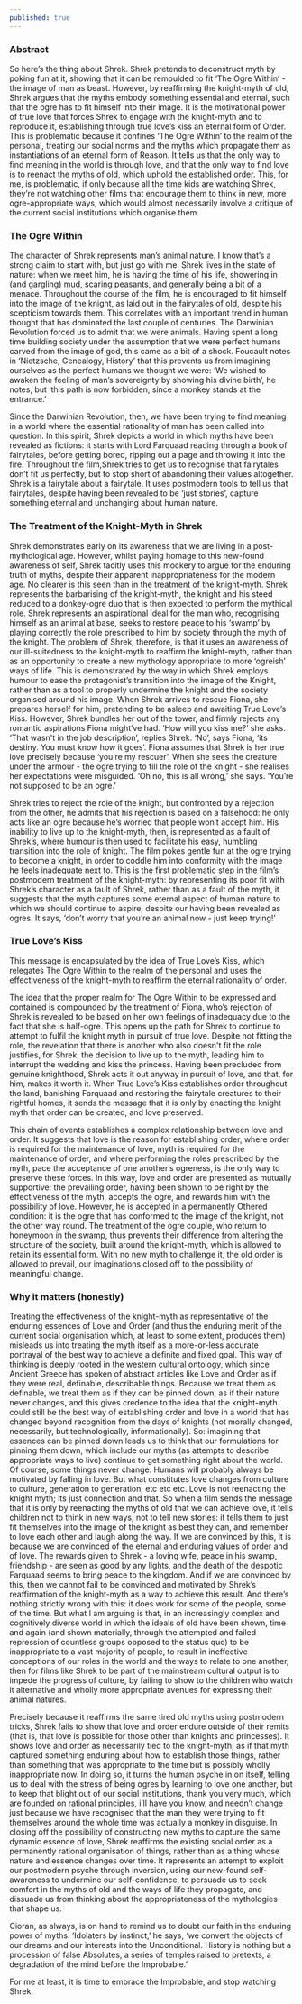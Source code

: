 ```yaml
---
published: true
---
```

### Abstract
So here’s the thing about Shrek. Shrek pretends to deconstruct myth by poking fun at it, showing that it can be remoulded to fit ‘The Ogre Within’ - the image of man as beast. However, by reaffirming the knight-myth of old, Shrek argues that the myths embody something essential and eternal, such that the ogre has to fit himself into their image. It is the motivational power of true love that forces Shrek to engage with the knight-myth and to reproduce it, establishing through true love’s kiss an eternal form of Order. This is problematic because it confines ‘The Ogre Within’ to the realm of the personal, treating our social norms and the myths which propagate them as instantiations of an eternal form of Reason. It tells us that the only way to find meaning in the world is through love, and that the only way to find love is to reenact the myths of old, which uphold the established order. This, for me, is problematic, if only because all the time kids are watching Shrek, they’re not watching other films that encourage them to think in new, more ogre-appropriate ways, which would almost necessarily involve a critique of the current social institutions which organise them.

### The Ogre Within


The character of Shrek represents man’s animal nature. I know that’s a strong claim to start with, but just go with me. Shrek lives in the state of nature: when we meet him, he is having the time of his life, showering in (and gargling) mud, scaring peasants, and generally being a bit of a menace. Throughout the course of the film, he is encouraged to fit himself into the image of the knight, as laid out in the fairytales of old, despite his scepticism towards them.
This correlates with an important trend in human thought that has dominated the last couple of centuries. The Darwinian Revolution forced us to admit that we were animals. Having spent a long time building society under the assumption that we were perfect humans carved from the image of god, this came as a bit of a shock. Foucault notes in ‘Nietzsche, Genealogy, History’ that this prevents us from imagining ourselves as the perfect humans we thought we were: ‘We wished to awaken the feeling of man’s sovereignty by showing his divine birth’, he notes, but ‘this path is now forbidden, since a monkey stands at the entrance.’

Since the Darwinian Revolution, then, we have been trying to find meaning in a world where the essential rationality of man has been called into question. In this spirit, Shrek depicts a world in which myths have been revealed as fictions: it starts with Lord Farquaad reading through a book of fairytales, before getting bored, ripping out a page and throwing it into the fire. Throughout the film,Shrek tries to get us to recognise that fairytales don’t fit us perfectly, but to stop short of abandoning their values altogether. Shrek is a fairytale about a fairytale. It uses postmodern tools to tell us that fairytales, despite having been revealed to be ‘just stories’, capture something eternal and unchanging about human nature.

### The Treatment of the Knight-Myth in Shrek


Shrek demonstrates early on its awareness that we are living in a post-mythological age.  However, whilst paying homage to this new-found awareness of self, Shrek tacitly uses this mockery to argue for the enduring truth of myths, despite their apparent inappropriateness for the modern age.
No clearer is this seen than in the treatment of the knight-myth. Shrek represents the barbarising of the knight-myth, the knight and his steed reduced to a donkey-ogre duo that is then expected to perform the mythical role. Shrek represents an aspirational ideal for the man who, recognising himself as an animal at base, seeks to restore peace to his ‘swamp’ by playing correctly the role prescribed to him by society through the myth of the knight. The problem of Shrek, therefore, is that it uses an awareness of our ill-suitedness to the knight-myth to reaffirm the knight-myth, rather than as an opportunity to create a new mythology appropriate to more ‘ogreish’ ways of life.
This is demonstrated by the way in which Shrek employs humour to ease the protagonist’s transition into the image of the Knight, rather than as a tool to properly undermine the knight and the society organised around his image. When Shrek arrives to rescue Fiona, she prepares herself for him, pretending to be asleep and awaiting True Love’s Kiss. However, Shrek bundles her out of the tower, and firmly rejects any romantic aspirations Fiona might’ve had. ‘How will you kiss me?’ she asks. ‘That wasn't in the job description’, replies Shrek. ‘No’, says Fiona, ‘its destiny. You must know how it goes’.  Fiona assumes that Shrek is her true love precisely because ‘you’re my rescuer’. When she sees the creature under the armour - the ogre trying to fill the role of the knight - she realises her expectations were misguided. ‘Oh no, this is all wrong,’ she says. ‘You’re not supposed to be an ogre.’

Shrek tries to reject the role of the knight, but confronted by a rejection from the other, he admits that his rejection is based on a falsehood: he only acts like an ogre because he’s worried that people won’t accept him. His inability to live up to the knight-myth, then, is represented as a fault of Shrek’s, where humour is then used to facilitate his easy, humbling transition into the role of knight. The film pokes gentle fun at the ogre trying to become a knight, in order to coddle him into conformity with the image he feels inadequate next to. This is the first problematic step in the film’s postmodern treatment of the knight-myth: by representing its poor fit with Shrek’s character as a fault of Shrek, rather than as a fault of the myth, it suggests that the myth captures some eternal aspect of human nature to which we should continue to aspire, despite our having been revealed as ogres. It says, ‘don’t worry that you’re an animal now - just keep trying!’

### True Love’s Kiss


This message is encapsulated by the idea of True Love’s Kiss, which relegates The Ogre Within to the realm of the personal and uses the effectiveness of the knight-myth to reaffirm the eternal rationality of order.

The idea that the proper realm for The Ogre Within to be expressed and contained is compounded by the treatment of Fiona, who’s rejection of Shrek is revealed to be based on her own feelings of inadequacy due to the fact that she is half-ogre. This opens up the path for Shrek to continue to attempt to fulfil the knight myth in pursuit of true love. Despite not fitting the role, the revelation that there is another who also doesn't fit the role justifies, for Shrek, the decision to live up to the myth, leading him to interrupt the wedding and kiss the princess. Having been precluded from genuine knighthood, Shrek acts it out anyway in pursuit of love, and that, for him, makes it worth it. When True Love’s Kiss establishes order throughout the land, banishing Farquaad and restoring the fairytale creatures to their rightful homes, it sends the message that it is only by enacting the knight myth that order can be created, and love preserved.

This chain of events establishes a complex relationship between love and order. It suggests that love is the reason for establishing order, where order is required for the maintenance of love, myth is required for the maintenance of order, and where performing the roles prescribed by the myth, pace the acceptance of one another’s ogreness, is the only way to preserve these forces. In this way, love and order are presented as mutually supportive: the prevailing order, having been shown to be right by the effectiveness of the myth, accepts the ogre, and rewards him with the possibility of love. However, he is accepted in a permanently Othered condition: it is the ogre that has conformed to the image of the knight, not the other way round. The treatment of the ogre couple, who return to honeymoon in the swamp, thus prevents their difference from altering the structure of the society, built around the knight-myth, which is allowed to retain its essential form. With no new myth to challenge it, the old order is allowed to prevail, our imaginations closed off to the possibility of meaningful change.

### Why it matters (honestly)


Treating the effectiveness of the knight-myth as representative of the enduring essences of Love and Order (and thus the enduring merit of the current social organisation which, at least to some extent, produces them) misleads us into treating the myth itself as a more-or-less accurate portrayal of the best way to achieve a definite and fixed goal. This way of thinking is deeply rooted in the western cultural ontology, which since Ancient Greece has spoken of abstract articles like Love and Order as if they were real, definable, describable things. Because we treat them as definable, we treat them as if they can be pinned down, as if their nature never changes, and this gives credence to the idea that the knight-myth could still be the best way of establishing order and love in a world that has changed beyond recognition from the days of knights (not morally changed, necessarily, but technologically, informationally). So: imagining that essences can be pinned down leads us to think that our formulations for pinning them down, which include our myths (as attempts to describe appropriate ways to live) continue to get something right about the world.
Of course, some things never change. Humans will probably always be motivated by falling in love. But what constitutes love changes from culture to culture, generation to generation, etc etc etc. Love is not reenacting the knight myth; its just connection and that. So when a film sends the message that it is only by reenacting the myths of old that we can achieve love, it tells children not to think in new ways, not to tell new stories: it tells them to just fit themselves into the image of the knight as best they can, and remember to love each other and laugh along the way.
If we are convinced by this, it is because we are convinced of the eternal and enduring values of order and of love. The rewards given to Shrek - a loving wife, peace in his swamp, friendship - are seen as good by any lights, and the death of the despotic Farquaad seems to bring peace to the kingdom. And if we are convinced by this, then we cannot fail to be convinced and motivated by Shrek’s reaffirmation of the knight-myth as a way to achieve this result. And there’s nothing strictly wrong with this: it does work for some of the people, some of the time. But what I am arguing is that, in an increasingly complex and cognitively diverse world in which the ideals of old have been shown, time and again (and shown materially, through the attempted and failed repression of countless groups opposed to the status quo) to be inappropriate to a vast majority of people, to result in ineffective conceptions of our roles in the world and the ways to relate to one another, then for films like Shrek to be part of the mainstream cultural output is to impede the progress of culture, by failing to show to the children who watch it alternative and wholly more appropriate avenues for expressing their animal natures.

Precisely because it reaffirms the same tired old myths using postmodern tricks, Shrek fails to show that love and order endure outside of their remits (that is, that love is possible for those other than knights and princesses). It shows love and order as necessarily tied to the knight-myth, as if that myth captured something enduring about how to establish those things, rather than something that was appropriate to the time but is possibly wholly inappropriate now. In doing so, it turns the human psyche in on itself, telling us to deal with the stress of being ogres by learning to love one another, but to keep that blight out of our social institutions, thank you very much, which are founded on rational principles, i’ll have you know, and needn’t change just because we have recognised that the man they were trying to fit themselves around the whole time was actually a monkey in disguise. In closing off the possibility of constructing new myths to capture the same dynamic essence of love, Shrek reaffirms the existing social order as a permanently rational organisation of things, rather than as a thing whose nature and essence changes over time. It represents an attempt to exploit our postmodern psyche through inversion, using our new-found self-awareness to undermine our self-confidence, to persuade us to seek comfort in the myths of old and the ways of life they propagate, and dissuade us from thinking about the appropriateness of the mythologies that shape us.

Cioran, as always, is on hand to remind us to doubt our faith in the enduring power of myths. ’Idolaters by instinct,’ he says, ‘we convert the objects of our dreams and our interests into the Unconditional. History is nothing but a procession of false Absolutes, a series of temples raised to pretexts, a degradation of the mind before the Improbable.’ 

For me at least, it is time to embrace the Improbable, and stop watching Shrek.
